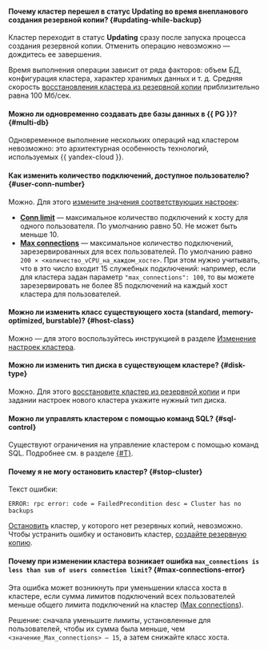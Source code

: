#### Почему кластер перешел в статус Updating во время внепланового создания резервной копии? {#updating-while-backup}

Кластер переходит в статус **Updating** сразу после запуска процесса создания резервной копии. Отменить операцию невозможно — дождитесь ее завершения.

Время выполнения операции зависит от ряда факторов: объем БД, конфигурация кластера, характер хранимых данных и т. д. Средняя скорость [восстановления кластера из резервной копии](../../managed-postgresql/operations/cluster-backups.md#restore) приблизительно равна 100 Мб/сек.

#### Можно ли одновременно создавать две базы данных в {{ PG }}? {#multi-db}

Одновременное выполнение нескольких операций над кластером невозможно: это архитектурная особенность технологий, используемых {{ yandex-cloud }}.

#### Как изменить количество подключений, доступное пользователю? {#user-conn-number}

Можно. Для этого [измените значения соответствующих настроек](../../managed-postgresql/operations/cluster-users.md#update-settings):
* [**Conn limit**](../../managed-postgresql/concepts/settings-list.md#setting-conn-limit) — максимальное количество подключений к хосту для одного пользователя. По умолчанию равно 50. Не может быть меньше 10.
* [**Max connections**](../../managed-postgresql/concepts/settings-list.md#setting-max-connections) — максимальное количество подключений, зарезервированных для всех пользователей. По умолчанию равно `200 × <количество_vCPU_на_каждом_хосте>`. При этом нужно учитывать, что в это число входит 15 служебных подключений: например, если для кластера задан параметр `"max_connections": 100`, то вы можете зарезервировать не более 85 подключений на каждый хост кластера для пользователей.

#### Можно ли изменить класс существующего хоста (standard, memory-optimized, burstable)? {#host-class}

Можно — для этого воспользуйтесь инструкцией в разделе [Изменение настроек кластера](../../managed-postgresql/operations/update.md#change-resource-preset).

#### Можно ли изменить тип диска в существующем кластере? {#disk-type}

Можно. Для этого [восстановите кластер из резервной копии](../../managed-postgresql/operations/cluster-backups.md#restore) и при задании настроек нового кластера укажите нужный тип диска.

#### Можно ли управлять кластером с помощью команд SQL? {#sql-control}

Существуют ограничения на управление кластером с помощью команд SQL. Подробнее см. в разделе [{#T}](../../managed-postgresql/concepts/sql-limits.md).

#### Почему я не могу остановить кластер? {#stop-cluster}

Текст ошибки:

```text
ERROR: rpc error: code = FailedPrecondition desc = Cluster has no backups
```

[Остановить](../../managed-postgresql/operations/cluster-stop.md#stop-cluster) кластер, у которого нет резервных копий, невозможно. Чтобы устранить ошибку и остановить кластер, [создайте резервную копию](../../managed-postgresql/operations/cluster-backups.md#create-backup).


#### Почему при изменении кластера возникает ошибка `max_connections is less than sum of users connection limit`? {#max-connections-error}

Эта ошибка может возникнуть при уменьшении класса хоста в кластере, если сумма лимитов подключений всех пользователей меньше общего лимита подключений на кластер ([Max connections](../../managed-postgresql/concepts/settings-list.md#setting-max-connections)).

Решение: сначала уменьшите лимиты, установленные для пользователей, чтобы их сумма была меньше, чем `<значение_Max_connections> — 15`, а затем снижайте класс хоста.
